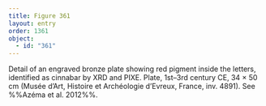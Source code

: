 ```yaml
---
title: Figure 361
layout: entry
order: 1361
object:
  - id: "361"
---
```


Detail of an engraved bronze plate showing red pigment inside the letters, identified as cinnabar by XRD and PIXE. Plate, 1st–3rd century CE, 34 × 50 cm (Musée d’Art, Histoire et Archéologie d’Evreux, France, inv. 4891). See %%Azéma et al. 2012%%.
